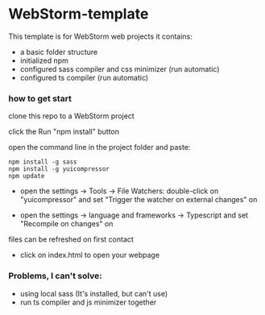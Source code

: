 # WebStorm-template

This template is for WebStorm web projects
it contains:
- a basic folder structure
- initialized npm
- configured sass compiler and css minimizer (run automatic)
- configured ts compiler (run automatic)

### how to get start
clone this repo to a WebStorm project

click the Run "npm install" button

open the command line in the project folder and paste:


    npm install -g sass
    npm install -g yuicompressor
    npm update

- open the settings -> Tools -> File Watchers:
double-click on "yuicompressor" and set "Trigger the watcher on external changes" on

- open the settings -> language and frameworks -> Typescript and set "Recompile on changes" on

files can be refreshed on first contact

- click on index.html to open your webpage


### Problems, I can't solve:
* using local sass (It's installed, but can't use)
* run ts compiler and js minimizer together



